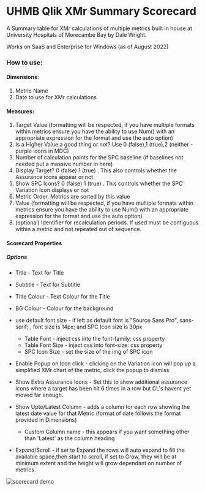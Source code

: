 # UHMB Qlik XMr Summary Scorecard
A Summary table for XMr calculations of multiple metrics built in house at University Hospitals of Morecambe Bay by Dale Wright.

Works on SaaS and Enterprise for Windows (as of August 2022)

### How to use:
#### Dimensions:
1. Metric Name
2. Date to use for XMr calculations

#### Measures:
1. Target Value (formatting will be respected, if you have multiple formats within metrics ensure you have the ability to use Num() with an appropriate expression for the format and use the auto option)
2. Is a Higher Value a good thing or not? Use 0 (false),1 (true),2 (neither - purple icons in MDC)
3. Number of calculation points for the SPC baseline (if baselines not needed put a massive number in here)
4. Display Target? 0 (false) 1 (true) . This also controls whether the Assurance icons appear or not
5. Show SPC Icons? 0 (false) 1 (true) . This controls whether the SPC Variation Icon displays or not
6. Metric Order. Metrics are sorted by this value
7. Value (formatting will be respected, if you have multiple formats within metrics ensure you have the ability to use Num() with an appropriate expression for the format and use the auto option)
8. (optional) Identifier for recalculation periods.  If used must be contiguous within a metric and not repeated out of sequence.
  
#### Scorecard Properties
##### Options
* Title -  Text for Title
* Subtitle -  Text for Subtitle
* Title Colour - Text Colour for the Title
* BG Colour - Colour for the background
* use default font size - if left as default font is "Source Sans Pro", sans-serif; , font size is 14px; and SPC Icon size is 30px
  * Table Font - inject css into the font-family: css property
  * Table Font Size - inject css into font-size: css property
  * SPC Icon Size - set the size of the img of SPC icon

* Enable Popup on Icon click - clicking on the Variation icon will pop up a simplified XMr chart of the metric, click the popup to dismiss
* Show Extra Assurance Icons - Set this to show additional assurance icons where a target has been hit 6 times in a row but CL's havent yet moved far enough.
* Show Upto/Latest Column - adds a column for each row showing the latest date value for that Metric (format of date follows the format provided in Dimensions)
  *  Custom Column name - this appears if you want something other than 'Latest' as the column heading
* Expand/Scroll - if set to Expand the rows will auto expand to fill the available space,then start to scroll, if set to Grow, they will be at minimum extent and the height will grow dependant on number of metrics. 


![scorecard demo](https://user-images.githubusercontent.com/111445780/223478173-7938fe72-803d-44ee-87ac-193c6c9af935.gif)

